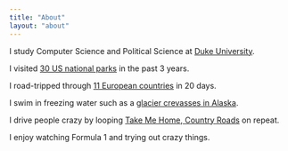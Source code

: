 ```yaml
---
title: "About"
layout: "about"
---
```


I study Computer Science and <span class="block sm:hidden"></span>Political Science at [Duke University](https://duke.edu).

I visited [30 US national parks](/categories/national-parks/) in the past 3 years.

I road-tripped through <span class="block sm:hidden"></span>[11 European countries](/categories/europe-road-trip/) in 20 days.

I swim in freezing water <span class="block sm:hidden"></span>such as a [glacier crevasses in Alaska](https://storage.haojin.li/glacier-swimming.mp4).

I drive people crazy by looping <span class="block sm:hidden"></span>[Take Me Home, Country Roads](https://youtu.be/1vrEljMfXYo/) on repeat.

I enjoy watching Formula 1 and trying out crazy things.